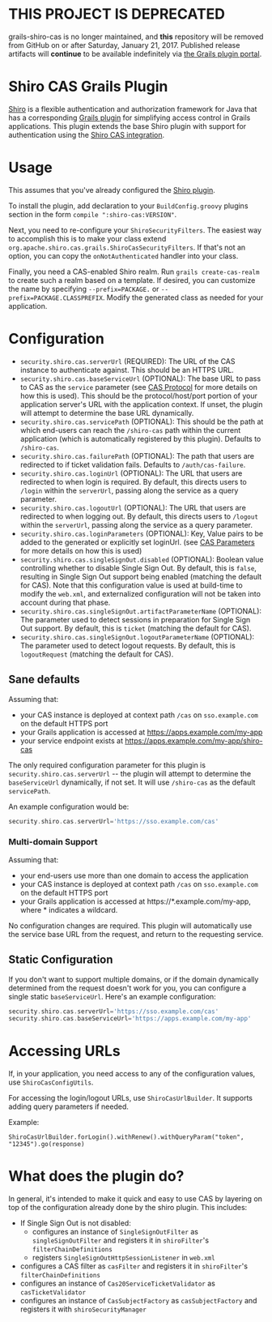 # THIS PROJECT IS DEPRECATED
grails-shiro-cas is no longer maintained, and **this** repository will be removed from GitHub on or after Saturday, January 21, 2017. Published release artifacts will **continue** to be available indefinitely via
[the Grails plugin portal](https://grails.org/plugins/).

# Shiro CAS Grails Plugin

[Shiro](http://shiro.apache.org/) is a flexible authentication and authorization framework for Java that has a corresponding [Grails plugin](http://grails.org/plugin/shiro) for simplifying access control in Grails applications. This plugin extends the base Shiro plugin with support for authentication using the [Shiro CAS integration](https://shiro.apache.org/cas.html).

# Usage

This assumes that you've already configured the [Shiro plugin](http://grails.org/plugin/shiro).

To install the plugin, add declaration to your `BuildConfig.groovy` plugins section in the form `compile ":shiro-cas:VERSION"`.

Next, you need to re-configure your `ShiroSecurityFilters`.  The easiest way to accomplish this is to make your class extend `org.apache.shiro.cas.grails.ShiroCasSecurityFilters`.  If that's not an option, you can copy the `onNotAuthenticated` handler into your class.

Finally, you need a CAS-enabled Shiro realm.  Run `grails create-cas-realm` to create such a realm based on a template.  If desired, you can customize the name by specifying `--prefix=PACKAGE.` or `--prefix=PACKAGE.CLASSPREFIX`.  Modify the generated class as needed for your application.

# Configuration

* `security.shiro.cas.serverUrl` (REQUIRED): The URL of the CAS instance to authenticate against.  This should be an HTTPS URL.
* `security.shiro.cas.baseServiceUrl` (OPTIONAL): The base URL to pass to CAS as the `service` parameter (see [CAS Protocol](http://www.jasig.org/cas/protocol) for more details on how this is used).  This should be the protocol/host/port portion of your application server's URL with the application context. If unset, the plugin will attempt to determine the base URL dynamically.
* `security.shiro.cas.servicePath` (OPTIONAL): This should be the path at which end-users can reach the `/shiro-cas` path within the current application (which is automatically registered by this plugin). Defaults to `/shiro-cas`.
* `security.shiro.cas.failurePath` (OPTIONAL): The path that users are redirected to if ticket validation fails. Defaults to `/auth/cas-failure`.
* `security.shiro.cas.loginUrl` (OPTIONAL): The URL that users are redirected to when login is required.  By default, this directs users to `/login` within the `serverUrl`, passing along the service as a query parameter.
* `security.shiro.cas.logoutUrl` (OPTIONAL): The URL that users are redirected to when logging out.  By default, this directs users to `/logout` within the `serverUrl`, passing along the service as a query parameter.
* `security.shiro.cas.loginParameters` (OPTIONAL): Key, Value pairs to be added to the generated or explicitly set loginUrl. (see [CAS Parameters](http://jasig.github.io/cas/development/protocol/CAS-Protocol-Specification.html#parameters) for more details on how this is used)
* `security.shiro.cas.singleSignOut.disabled` (OPTIONAL): Boolean value controlling whether to disable Single Sign Out.  By default, this is `false`, resulting in Single Sign Out support being enabled (matching the default for CAS).  Note that this configuration value is used at build-time to modify the `web.xml`, and externalized configuration will not be taken into account during that phase.
* `security.shiro.cas.singleSignOut.artifactParameterName` (OPTIONAL): The parameter used to detect sessions in preparation for Single Sign Out support.  By default, this is `ticket` (matching the default for CAS).
* `security.shiro.cas.singleSignOut.logoutParameterName` (OPTIONAL): The parameter used to detect logout requests.  By default, this is `logoutRequest` (matching the default for CAS).

## Sane defaults

Assuming that:
* your CAS instance is deployed at context path `/cas` on `sso.example.com` on the default HTTPS port
* your Grails application is accessed at https://apps.example.com/my-app
* your service endpoint exists at https://apps.example.com/my-app/shiro-cas

The only required configuration parameter for this plugin is `security.shiro.cas.serverUrl` -- the plugin will attempt to determine the  `baseServiceUrl` dynamically, if not set. It will use `/shiro-cas` as the default `servicePath`.

An example configuration would be:

```groovy
security.shiro.cas.serverUrl='https://sso.example.com/cas'
```

### Multi-domain Support

Assuming that:
* your end-users use more than one domain to access the application
* your CAS instance is deployed at context path `/cas` on `sso.example.com` on the default HTTPS port
* your Grails application is accessed at https://\*.example.com/my-app, where \* indicates a wildcard.

No configuration changes are required. This plugin will automatically use the service base URL from the request, and return to the requesting service.

## Static Configuration

If you don't want to support multiple domains, or if the domain dynamically determined from the request doesn't work for you, you can configure a single static `baseServiceUrl`.  Here's an example configuration:

```groovy
security.shiro.cas.serverUrl='https://sso.example.com/cas'
security.shiro.cas.baseServiceUrl='https://apps.example.com/my-app'
```

# Accessing URLs

If, in your application, you need access to any of the configuration values, use `ShiroCasConfigUtils`.

For accessing the login/logout URLs, use `ShiroCasUrlBuilder`.  It supports adding query parameters if needed.

Example:

    ShiroCasUrlBuilder.forLogin().withRenew().withQueryParam("token", "12345").go(response)

# What does the plugin do?

In general, it's intended to make it quick and easy to use CAS by layering on top of the configuration already done
by the shiro plugin.  This includes:

* If Single Sign Out is not disabled:
  * configures an instance of `SingleSignOutFilter` as `singleSignOutFilter` and registers it in `shiroFilter`'s `filterChainDefinitions`
  * registers `SingleSignOutHttpSessionListener` in `web.xml`
* configures a CAS filter as `casFilter` and registers it in `shiroFilter`'s `filterChainDefinitions`
* configures an instance of `Cas20ServiceTicketValidator` as `casTicketValidator`
* configures an instance of `CasSubjectFactory` as `casSubjectFactory` and registers it with `shiroSecurityManager`
